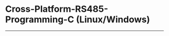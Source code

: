 # Cross-Platform-RS485-Programming-C (Linux/Windows)
------------------------------------------------------------------------------------------------
